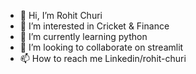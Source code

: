 - 👋 Hi, I’m Rohit Churi
- 👀 I’m interested in Cricket & Finance
- 🌱 I’m currently learning python
- 💞️ I’m looking to collaborate on streamlit
- 📫 How to reach me Linkedin/rohit-churi


<!---
rchuri/rchuri is a ✨ special ✨ repository because its `README.md` (this file) appears on your GitHub profile.
You can click the Preview link to take a look at your changes.
--->
